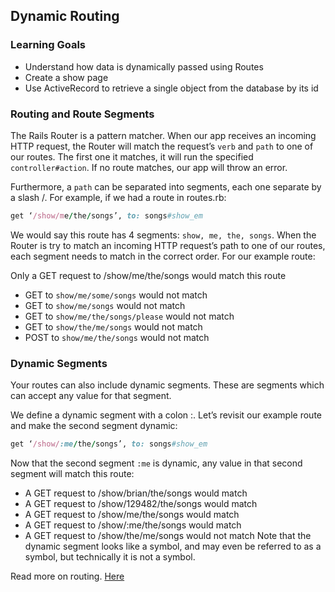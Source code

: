 ## Dynamic Routing

### Learning Goals

- Understand how data is dynamically passed using Routes
- Create a show page
- Use ActiveRecord to retrieve a single object from the database by its id
### Routing and Route Segments

The Rails Router is a pattern matcher. When our app receives an incoming HTTP request, the Router will match the request’s `verb` and `path` to one of our routes. The first one it matches, it will run the specified `controller#action`. If no route matches, our app will throw an error.

Furthermore, a `path` can be separated into segments, each one separate by a slash /. For example, if we had a route in routes.rb:

```ruby
get ‘/show/me/the/songs’, to: songs#show_em
```
We would say this route has 4 segments: `show, me, the, songs`. When the Router is try to match an incoming HTTP request’s path to one of our routes, each segment needs to match in the correct order. For our example route:

Only a GET request to /show/me/the/songs would match this route
- GET to `show/me/some/songs` would not match
- GET to `show/me/songs` would not match
- GET to `show/me/the/songs/please` would not match
- GET to `show/the/me/songs` would not match
- POST to `show/me/the/songs` would not match

### Dynamic Segments

Your routes can also include dynamic segments. These are segments which can accept any value for that segment.

We define a dynamic segment with a colon :. Let’s revisit our example route and make the second segment dynamic:

```ruby
get ‘/show/:me/the/songs’, to: songs#show_em
```
Now that the second segment `:me` is dynamic, any value in that second segment will match this route:

- A GET request to /show/brian/the/songs would match
- A GET request to /show/129482/the/songs would match
- A GET request to /show/me/the/songs would match
- A GET request to /show/:me/the/songs would match
- A GET request to /show/the/me/songs would not match
Note that the dynamic segment looks like a symbol, and may even be referred to as a symbol, but technically it is not a symbol.

Read more on routing. [Here](https://guides.rubyonrails.org/routing.html)